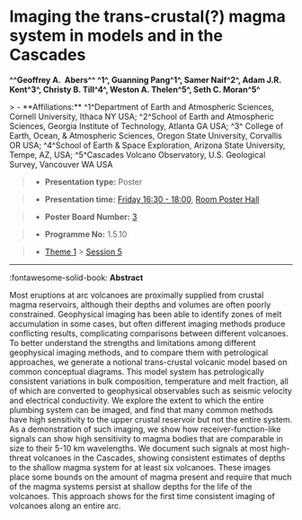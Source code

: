 # Imaging the trans-crustal(?) magma system in models and in the Cascades

**^^Geoffrey A.  Abers^^ ^1^, Guanning Pang^1^, Samer Naif^2^, Adam J.R. Kent^3^, Christy B. Till^4^, Weston A. Thelen^5^, Seth C. Moran^5^**

<!-- more -->> - **Affiliations:** ^1^Department of Earth and Atmospheric Sciences, Cornell University, Ithaca NY USA; ^2^School of Earth and Atmospheric Sciences, Georgia Institute of Technology, Atlanta GA USA; ^3^ College of Earth, Ocean, & Atmospheric Sciences, Oregon State University, Corvallis OR USA; ^4^School of Earth & Space Exploration, Arizona State University, Tempe, AZ, USA; ^5^Cascades Volcano Observatory, U.S. Geological Survey, Vancouver WA USA

> - **Presentation type:** Poster

> - **Presentation time:** [Friday 16:30 - 18:00](../sessions_comparison.md#__tabbed_4_6), [Room Poster Hall](../maps_venue.md#__tabbed_1_1)

> - **Poster Board Number:** [3](../map_poster_boards.md#friday)

> - **Programme No:** 1.5.10

> - [Theme 1](../theme1.md) > [Session 5](../sessions/session-1-5.md)

--- 

:fontawesome-solid-book: **Abstract**

Most eruptions at arc volcanoes are proximally supplied from crustal magma reservoirs, although their depths and volumes are often poorly constrained. Geophysical imaging has been able to identify zones of melt accumulation in some cases, but often different imaging methods produce conflicting results, complicating comparisons between different volcanoes. To better understand the strengths and limitations among different geophysical imaging methods, and to compare them with petrological approaches, we generate a notional trans-crustal volcanic model based on common conceptual diagrams. This model system has petrologically consistent variations in bulk composition, temperature and melt fraction, all of which are converted to geophysical observables such as seismic velocity and electrical conductivity. We explore the extent to which the entire plumbing system can be imaged, and find that many common methods have high sensitivity to the upper crustal reservoir but not the entire system. As a demonstration of such imaging, we show how receiver-function-like signals can show high sensitivity to magma bodies that are comparable in size to their 5-10 km wavelengths. We document such signals at most high-threat volcanoes in the Cascades, showing consistent estimates of depths to the shallow magma system for at least six volcanoes. These images place some bounds on the amount of magma present and require that much of the magma systems persist at shallow depths for the life of the volcanoes. This approach shows for the first time consistent imaging of volcanoes along an entire arc.

